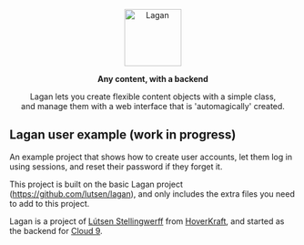 <p align="center">
  <img src="https://cdn.rawgit.com/lutsen/lagan/master/lagan-logo.svg" width="100" alt="Lagan">
</p>
<p align="center"><b>Any content, with a backend</b></p>
<p align="center">Lagan lets you create flexible content objects with a simple class,<br />and manage them with a web interface that is 'automagically' created.</p>

Lagan user example (work in progress)
-------------------------------------

An example project that shows how to create user accounts, let them log in using sessions, and reset their password if they forget it.

This project is built on the basic Lagan project (https://github.com/lutsen/lagan), and only includes the extra files you need to add to this project.


Lagan is a project of [Lútsen Stellingwerff](http://lutsen.land/) from [HoverKraft](http://www.hoverkraft.nl/), and started as the backend for [Cloud 9](https://www.cloud9.world/).